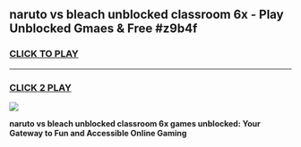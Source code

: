 
## naruto vs bleach unblocked classroom 6x - Play Unblocked Gmaes & Free #z9b4f
<h3>
<a href="https://news.freeplayer.one?title=naruto_vs_bleach_unblocked_classroom_6x&ref=24F">CLICK TO PLAY</a></h3>
<hr>

<h3>
<a href="https://news.freeplayer.one?title=naruto_vs_bleach_unblocked_classroom_6x&ref=24F">CLICK 2 PLAY</a>
  
</h3>

<a href="https://news.freeplayer.one?title=naruto_vs_bleach_unblocked_classroom_6x&ref=24F/"><img src="https://clearcache.store/games.png"></a>


**naruto vs bleach unblocked classroom 6x games unblocked: Your Gateway to Fun and Accessible Online Gaming**
